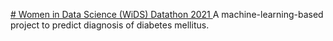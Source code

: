 <a href="https://www.kaggle.com/c/widsdatathon2021/overview"># Women in Data Science (WiDS) Datathon 2021 </a>
A machine-learning-based project to predict diagnosis of diabetes mellitus.
